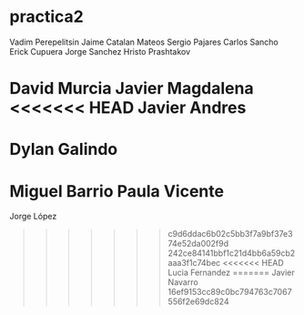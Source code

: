 # practica2
Vadim Perepelitsin			Jaime Catalan Mateos 
Sergio Pajares	 			Carlos Sancho
Erick Cupuera				Jorge Sanchez
Hristo Prashtakov

David Murcia                            Javier Magdalena
<<<<<<< HEAD
Javier Andres
=======

Dylan Galindo
=======
Miguel Barrio				Paula Vicente
=======
Jorge López
>>>>>>> c9d6ddac6b02c5bb3f7a9bf37e374e52da002f9d
>>>>>>> 242ce84141bbf1c21d4bb6a59cb2aaa3f1c74bec
<<<<<<< HEAD
Lucia Fernandez
=======
Javier Navarro
>>>>>>> 16ef9153cc89c0bc794763c7067556f2e69dc824
